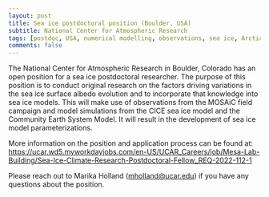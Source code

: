```yaml
---
layout: post
title: Sea ice postdoctoral position (Boulder, USA)
subtitle: National Center for Atmospheric Research
tags: [postdoc, USA, numerical modelling, observations, sea ice, Arctic]
comments: false
---
```


The National Center for Atmospheric Research in Boulder, Colorado 
has an open position for a sea ice postdoctoral researcher. The purpose
of this position is to conduct original research on the factors driving
variations in the sea ice surface albedo evolution and to incorporate that
knowledge into sea ice models. This will make use of observations from the
MOSAiC field campaign and model simulations from the CICE sea ice model and
the Community Earth System Model. It will result in the development of sea
ice model parameterizations.


More information on the position and application process can be found at:
https://ucar.wd5.myworkdayjobs.com/en-US/UCAR_Careers/job/Mesa-Lab-Building/Sea-Ice-Climate-Research-Postdoctoral-Fellow_REQ-2022-112-1


Please reach out to Marika Holland (mholland@ucar.edu) if you have any
questions about the position.
